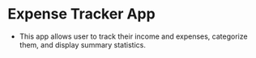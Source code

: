 # Expense Tracker App

- This app allows user to track their income and expenses, categorize them, and display summary statistics.
